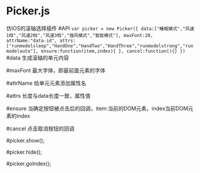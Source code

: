 ﻿# Picker.js
仿IOS的滚轴选择插件
#API
`var picker = new Picker({
                    data:["睡眠模式","风速1档","风速2档","风速3档","强风模式","智能模式"],
                    maxFont:20,
                    attrName:"data-id",
                    attrs:["runmodelsleep","HandOne","HandTwo","HandThree","runmodelstrong","runmodelauto"],
                    ensure:function(item,index){
                    },
                    cancel:function(){}
                })`
#data
生成滚轴的单元内容

#maxFont
最大字体，即最前面元素的字体

#attrName
给单元元素添加属性名

#attrs
长度与data长度一致，属性值

#ensure
当确定按钮被点击后的回调，item:当前的DOM元素，index当前DOM元素的index

#cancel
点击取消按钮的回调

#picker.show();

#picker.hide();

#picker.goIndex();